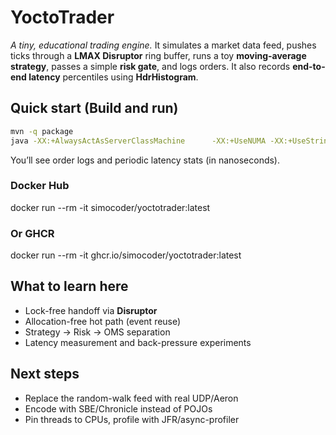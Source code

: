 # YoctoTrader

*A tiny, educational trading engine.* It simulates a market data feed, pushes ticks through a **LMAX Disruptor** ring buffer, runs a toy **moving-average strategy**, passes a simple **risk gate**, and logs orders. It also records **end-to-end latency** percentiles using **HdrHistogram**.

## Quick start (Build and run)
```bash
mvn -q package
java -XX:+AlwaysActAsServerClassMachine      -XX:+UseNUMA -XX:+UseStringDeduplication      -jar target/yoctotrader-1.0.0.jar
```
You’ll see order logs and periodic latency stats (in nanoseconds).

### Docker Hub 
docker run --rm -it simocoder/yoctotrader:latest

### Or GHCR 
docker run --rm -it ghcr.io/simocoder/yoctotrader:latest


## What to learn here
- Lock-free handoff via **Disruptor**
- Allocation-free hot path (event reuse)
- Strategy → Risk → OMS separation
- Latency measurement and back-pressure experiments

## Next steps
- Replace the random-walk feed with real UDP/Aeron
- Encode with SBE/Chronicle instead of POJOs
- Pin threads to CPUs, profile with JFR/async-profiler
